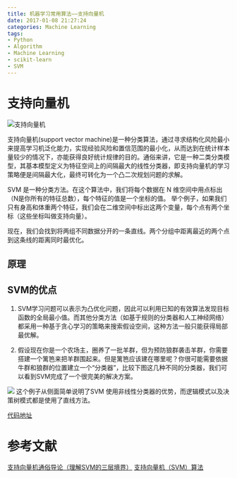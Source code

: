 ```yaml
---
title: 机器学习常用算法——支持向量机
date: 2017-01-08 21:27:24
categories: Machine Learning
tags:
- Python
- Algorithm
- Machine Learning
- scikit-learn
- SVM
---
```

# 支持向量机

<img src="http://img.blog.csdn.net/20130919093501390" alt="支持向量机">

支持向量机(support vector machine)是一种分类算法，通过寻求结构化风险最小来提高学习机泛化能力，实现经验风险和置信范围的最小化，从而达到在统计样本量较少的情况下，亦能获得良好统计规律的目的。通俗来讲，它是一种二类分类模型，其基本模型定义为特征空间上的间隔最大的线性分类器，即支持向量机的学习策略便是间隔最大化，最终可转化为一个凸二次规划问题的求解。
<!-- more -->

SVM 是一种分类方法。在这个算法中，我们将每个数据在 N 维空间中用点标出（N是你所有的特征总数），每个特征的值是一个坐标的值。
举个例子，如果我们只有身高和体重两个特征，我们会在二维空间中标出这两个变量，每个点有两个坐标（这些坐标叫做支持向量）。

现在，我们会找到将两组不同数据分开的一条直线。两个分组中距离最近的两个点到这条线的距离同时最优化。



## 原理



## SVM的优点

1. SVM学习问题可以表示为凸优化问题，因此可以利用已知的有效算法发现目标函数的全局最小值。而其他分类方法（如基于规则的分类器和人工神经网络）都采用一种基于贪心学习的策略来搜索假设空间，这种方法一般只能获得局部最优解。

2. 假设现在你是一个农场主，圈养了一批羊群，但为预防狼群袭击羊群，你需要搭建一个篱笆来把羊群围起来。但是篱笆应该建在哪里呢？你很可能需要依据牛群和狼群的位置建立一个“分类器”，比较下图这几种不同的分类器，我们可以看到SVM完成了一个很完美的解决方案。


<img src="http://img.blog.csdn.net/20131121105410546">
这个例子从侧面简单说明了SVM 使用非线性分类器的优势，而逻辑模式以及决策树模式都是使用了直线方法。


[代码地址](https://github.com/Leo555/scikit-learn_demo/tree/master/02LogisticRegression)

# 参考文献
[支持向量机通俗导论（理解SVM的三层境界）](http://blog.csdn.net/macyang/article/details/38782399/)
[支持向量机（SVM）算法](http://www.cnblogs.com/end/p/3848740.html)